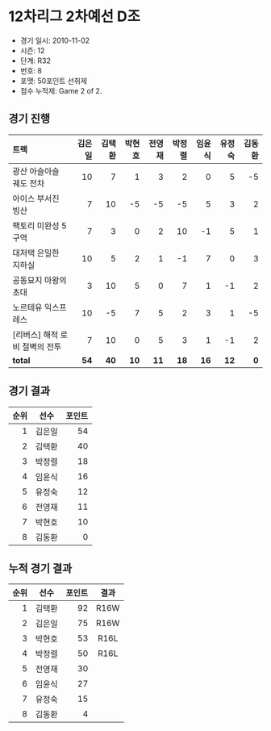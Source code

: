 # 12차리그 2차예선 D조

- 경기 일시: 2010-11-02
- 시즌: 12
- 단계: R32
- 번호: 8
- 포맷: 50포인트 선취제
- 점수 누적제: Game 2 of 2.





## 경기 진행

| 트랙 | 김은일 | 김택환 | 박현호 | 전영재 | 박정렬 | 임윤식 | 유정숙 | 김동환 |
|:---|---:|---:|---:|---:|---:|---:|---:|---:|
| 광산 아슬아슬 궤도 전차 | 10 | 7 | 1 | 3 | 2 | 0 | 5 | -5 |
| 아이스 부서진 빙산 | 7 | 10 | -5 | -5 | -5 | 5 | 3 | 2 |
| 팩토리 미완성 5구역 | 7 | 3 | 0 | 2 | 10 | -1 | 5 | 1 |
| 대저택 은밀한 지하실 | 10 | 5 | 2 | 1 | -1 | 7 | 0 | 3 |
| 공동묘지 마왕의 초대 | 3 | 10 | 5 | 0 | 7 | 1 | -1 | 2 |
| 노르테유 익스프레스 | 10 | -5 | 7 | 5 | 2 | 3 | 1 | -5 |
| [리버스] 해적 로비 절벽의 전투 | 7 | 10 | 0 | 5 | 3 | 1 | -1 | 2 |
| __total__ | __54__ | __40__ | __10__ | __11__ | __18__ | __16__ | __12__ | __0__ |




## 경기 결과

| 순위 | 선수 | 포인트 |
|---:|:---:|---:|
| 1 | 김은일 | 54 |
| 2 | 김택환 | 40 |
| 3 | 박정렬 | 18 |
| 4 | 임윤식 | 16 |
| 5 | 유정숙 | 12 |
| 6 | 전영재 | 11 |
| 7 | 박현호 | 10 |
| 8 | 김동환 | 0 |

## 누적 경기 결과

| 순위 | 선수 | 포인트 | 결과 |
|---:|:---:|---:|:---:|
| 1 | 김택환 | 92 | R16W |
| 2 | 김은일 | 75 | R16W |
| 3 | 박현호 | 53 | R16L |
| 4 | 박정렬 | 50 | R16L |
| 5 | 전영재 | 30 |  |
| 6 | 임윤식 | 27 |  |
| 7 | 유정숙 | 15 |  |
| 8 | 김동환 | 4 |  |

